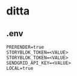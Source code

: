 # ditta

## .env

```env
PRERENDER=true
STORYBLOK_TOKEN=<VALUE>
STORYBLOK_TOKEN=<VALUE>
SENDGRID_API_KEY=<VALUE>
LOCAL=true
```

